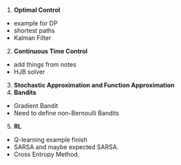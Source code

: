 1. **Optimal Control**
 - example for DP
 - shortest paths
 - Kalman Filter
2. **Continuous Time Control**
 - add things from notes
 - HJB solver
3. **Stochastic Approximation and Function Approximation**
4. **Bandits**
 - Gradient Bandit
 - Need to define non-Bernoulli Bandits
5. **RL** 
 - Q-learning example finish 
 - SARSA and maybe expected SARSA.
 - Cross Entropy Method.

